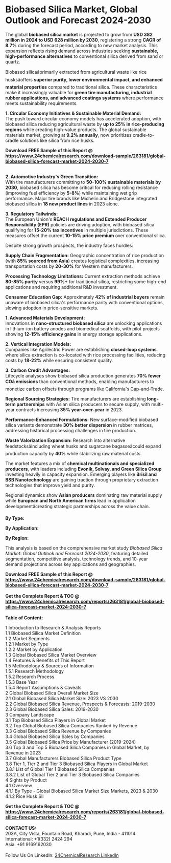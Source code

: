 <h1>Biobased Silica Market, Global Outlook and Forecast 2024-2030</h1><p>The global <strong>biobased silica market</strong> is projected to grow from <strong>USD 382 million in 2024 to USD 628 million by 2030</strong>, registering a strong <strong>CAGR of 8.7%</strong> during the forecast period, according to new market analysis. This expansion reflects rising demand across industries seeking <strong>sustainable, high-performance alternatives</strong> to conventional silica derived from sand or quartz.</p><p>Biobased silicaâprimarily extracted from agricultural waste like rice husksâoffers <strong>superior purity, lower environmental impact, and enhanced material properties</strong> compared to traditional silica. These characteristics make it increasingly valuable for <strong>green tire manufacturing, industrial rubber applications, and advanced coatings systems</strong> where performance meets sustainability requirements.</p><p><strong>1. Circular Economy Initiatives &amp; Sustainable Material Demand:</strong><br>
The push toward circular economy models has accelerated adoption, with biobased silica reducing agricultural waste by <strong>up to 25% in rice-producing regions</strong> while creating high-value products. The global sustainable materials market, growing at <strong>9.2% annually</strong>, now prioritizes cradle-to-cradle solutions like silica from rice husks.</p><div><b>Download FREE Sample of this Report @ 
            <a href="https://www.24chemicalresearch.com/download-sample/263181/global-biobased-silica-forecast-market-2024-2030-7">
            https://www.24chemicalresearch.com/download-sample/263181/global-biobased-silica-forecast-market-2024-2030-7</a></b></div><br><p><strong>2. Automotive Industry's Green Transition:</strong><br>
With tire manufacturers committing to <strong>50-100% sustainable materials by 2030</strong>, biobased silica has become critical for reducing rolling resistance (improving fuel efficiency by <strong>5-8%</strong>) while maintaining wet grip performance. Major tire brands like Michelin and Bridgestone integrated biobased silica in <strong>18 new product lines</strong> in 2023 alone.</p><p><strong>3. Regulatory Tailwinds:</strong><br>
The European Union's <strong>REACH regulations and Extended Producer Responsibility (EPR)</strong> policies are driving adoption, with biobased silica qualifying for <strong>15-20% tax incentives</strong> in multiple jurisdictions. These measures offset the current <strong>10-15% price premium</strong> over conventional silica.</p><p>Despite strong growth prospects, the industry faces hurdles:</p><p><strong>Supply Chain Fragmentation:</strong> Geographic concentration of rice production (with <strong>85% sourced from Asia</strong>) creates logistical complexities, increasing transportation costs by <strong>20-30%</strong> for Western manufacturers.</p><p><strong>Processing Technology Limitations:</strong> Current extraction methods achieve <strong>80-85% purity</strong> versus <strong>99%+</strong> for traditional silica, restricting some high-end applications and requiring additional R&amp;D investment.</p><p><strong>Consumer Education Gap:</strong> Approximately <strong>42% of industrial buyers</strong> remain unaware of biobased silica's performance parity with conventional options, slowing adoption in price-sensitive markets.</p><p><strong>1. Advanced Materials Development:</strong><br>
Innovations in <strong>nano-structured biobased silica</strong> are unlocking applications in lithium-ion battery anodes and biomedical scaffolds, with pilot projects showing <strong>12-15% efficiency gains</strong> in energy storage applications.</p><p><strong>2. Vertical Integration Models:</strong><br>
Companies like Agrilectric Power are establishing <strong>closed-loop systems</strong> where silica extraction is co-located with rice processing facilities, reducing costs by <strong>18-22%</strong> while ensuring consistent quality.</p><p><strong>3. Carbon Credit Advantages:</strong><br>
Lifecycle analyses show biobased silica production generates <strong>70% fewer COâ emissions</strong> than conventional methods, enabling manufacturers to monetize carbon offsets through programs like California's Cap-and-Trade.</p><p><strong>Regional Sourcing Strategies:</strong> Tire manufacturers are establishing <strong>long-term partnerships</strong> with Asian silica producers to secure supply, with multi-year contracts increasing <strong>35% year-over-year</strong> in 2023.</p><p><strong>Performance-Enhanced Formulations:</strong> New surface-modified biobased silica variants demonstrate <strong>30% better dispersion</strong> in rubber matrices, addressing historical processing challenges in tire production.</p><p><strong>Waste Valorization Expansion:</strong> Research into alternative feedstocksâincluding wheat husks and sugarcane bagasseâcould expand production capacity by <strong>40%</strong> while stabilizing raw material costs.</p><p>The market features a mix of <strong>chemical multinationals and specialized producers</strong>, with leaders including <strong>Evonik, Solvay, and Green Silica Group</strong> investing heavily in capacity expansion. Emerging players like <strong>Brisil and BSB Nanotechnology</strong> are gaining traction through proprietary extraction technologies that improve yield and purity.</p><p>Regional dynamics show <strong>Asian producers</strong> dominating raw material supply while <strong>European and North American firms</strong> lead in application developmentâcreating strategic partnerships across the value chain.</p><p><strong>By Type:</strong></p><p><strong>By Application:</strong></p><p><strong>By Region:</strong></p><p>This analysis is based on the comprehensive market study <em>Biobased Silica Market: Global Outlook and Forecast 2024-2030</em>, featuring detailed segmentation, competitive analysis, technology trends, and 10-year demand projections across key applications and geographies.</p><div><b>Download FREE Sample of this Report @ 
            <a href="https://www.24chemicalresearch.com/download-sample/263181/global-biobased-silica-forecast-market-2024-2030-7">
            https://www.24chemicalresearch.com/download-sample/263181/global-biobased-silica-forecast-market-2024-2030-7</a></b></div><br><div><b>Get the Complete Report & TOC @ 
            <a href="https://www.24chemicalresearch.com/reports/263181/global-biobased-silica-forecast-market-2024-2030-7">
            https://www.24chemicalresearch.com/reports/263181/global-biobased-silica-forecast-market-2024-2030-7</a></b></div><br>
            <b>Table of Content:</b><p>1 Introduction to Research & Analysis Reports<br />
    1.1 Biobased Silica Market Definition<br />
    1.2 Market Segments<br />
        1.2.1 Market by Type<br />
        1.2.2 Market by Application<br />
    1.3 Global Biobased Silica Market Overview<br />
    1.4 Features & Benefits of This Report<br />
    1.5 Methodology & Sources of Information<br />
        1.5.1 Research Methodology<br />
        1.5.2 Research Process<br />
        1.5.3 Base Year<br />
        1.5.4 Report Assumptions & Caveats<br />
2 Global Biobased Silica Overall Market Size<br />
    2.1 Global Biobased Silica Market Size: 2023 VS 2030<br />
    2.2 Global Biobased Silica Revenue, Prospects & Forecasts: 2019-2030<br />
    2.3 Global Biobased Silica Sales: 2019-2030<br />
3 Company Landscape<br />
    3.1 Top Biobased Silica Players in Global Market<br />
    3.2 Top Global Biobased Silica Companies Ranked by Revenue<br />
    3.3 Global Biobased Silica Revenue by Companies<br />
    3.4 Global Biobased Silica Sales by Companies<br />
    3.5 Global Biobased Silica Price by Manufacturer (2019-2024)<br />
    3.6 Top 3 and Top 5 Biobased Silica Companies in Global Market, by Revenue in 2023<br />
    3.7 Global Manufacturers Biobased Silica Product Type<br />
    3.8 Tier 1, Tier 2 and Tier 3 Biobased Silica Players in Global Market<br />
        3.8.1 List of Global Tier 1 Biobased Silica Companies<br />
        3.8.2 List of Global Tier 2 and Tier 3 Biobased Silica Companies<br />
4 Sights by Product<br />
    4.1 Overview<br />
        4.1.1 By Type - Global Biobased Silica Market Size Markets, 2023 & 2030<br />
        4.1.2 Rice Husk Sil</p><div><b>Get the Complete Report & TOC @ 
            <a href="https://www.24chemicalresearch.com/reports/263181/global-biobased-silica-forecast-market-2024-2030-7">
            https://www.24chemicalresearch.com/reports/263181/global-biobased-silica-forecast-market-2024-2030-7</a></b></div><br><b>CONTACT US:</b><br>
            203A, City Vista, Fountain Road, Kharadi, Pune, India - 411014<br>
            International: +1(332) 2424 294<br>
            Asia: +91 9169162030 <br><br>
            Follow Us On LinkedIn: <a href="https://www.linkedin.com/company/24chemicalresearch/">24ChemicalResearch LinkedIn</a>